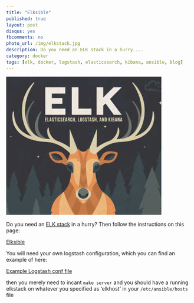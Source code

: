 ```yaml
---
title: "Elksible"
published: true
layout: post
disqus: yes
fbcomments: no
photo_url: /img/elkstack.jpg
description: Do you need an ELK stack in a hurry....
category: docker
tags: [elk, docker, logstash, elasticsearch, kibana, ansible, blog]
---
```


![](/img/elkstack.jpg)

Do you need an [ELK stack](https://www.elastic.co/webinars/introduction-elk-stack) in a hurry?  Then follow the instructions on this page:

[Elksible](http://joshuacox.github.io/elksible/)

You will need your own logstash configuration, which you can find an example of here:

[Example Logstash conf file](https://raw.githubusercontent.com/joshuacox/confstash/master/logstash.conf)

then you merely need to incant `make server` and you should have a running elkstack on whatever you specified as ‘elkhost’ in your `/etc/ansible/hosts` file
